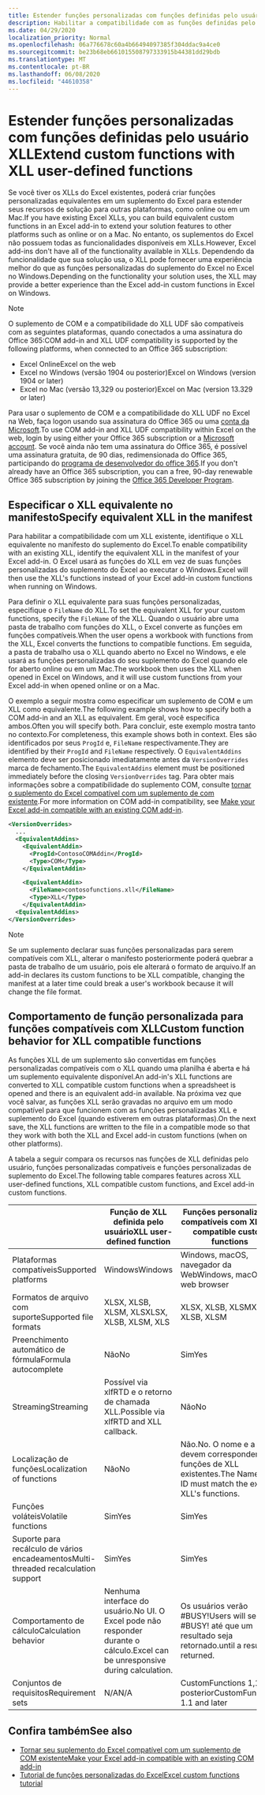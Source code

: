 ```yaml
---
title: Estender funções personalizadas com funções definidas pelo usuário XLL
description: Habilitar a compatibilidade com as funções definidas pelo usuário do Excel XLL que possuem funcionalidade equivalente às suas funções personalizadas
ms.date: 04/29/2020
localization_priority: Normal
ms.openlocfilehash: 06a776678c60a4b66494097385f304ddac9a4ce0
ms.sourcegitcommit: be23b68eb661015508797333915b44381dd29bdb
ms.translationtype: MT
ms.contentlocale: pt-BR
ms.lasthandoff: 06/08/2020
ms.locfileid: "44610358"
---
```

# <a name="extend-custom-functions-with-xll-user-defined-functions"></a><span data-ttu-id="38375-103">Estender funções personalizadas com funções definidas pelo usuário XLL</span><span class="sxs-lookup"><span data-stu-id="38375-103">Extend custom functions with XLL user-defined functions</span></span>

<span data-ttu-id="38375-104">Se você tiver os XLLs do Excel existentes, poderá criar funções personalizadas equivalentes em um suplemento do Excel para estender seus recursos de solução para outras plataformas, como online ou em um Mac.</span><span class="sxs-lookup"><span data-stu-id="38375-104">If you have existing Excel XLLs, you can build equivalent custom functions in an Excel add-in to extend your solution features to other platforms such as online or on a Mac.</span></span> <span data-ttu-id="38375-105">No entanto, os suplementos do Excel não possuem todas as funcionalidades disponíveis em XLLs.</span><span class="sxs-lookup"><span data-stu-id="38375-105">However, Excel add-ins don't have all of the functionality available in XLLs.</span></span> <span data-ttu-id="38375-106">Dependendo da funcionalidade que sua solução usa, o XLL pode fornecer uma experiência melhor do que as funções personalizadas do suplemento do Excel no Excel no Windows.</span><span class="sxs-lookup"><span data-stu-id="38375-106">Depending on the functionality your solution uses, the XLL may provide a better experience than the Excel add-in custom functions in Excel on Windows.</span></span>

> [!NOTE]
> <span data-ttu-id="38375-107">O suplemento de COM e a compatibilidade do XLL UDF são compatíveis com as seguintes plataformas, quando conectados a uma assinatura do Office 365:</span><span class="sxs-lookup"><span data-stu-id="38375-107">COM add-in and XLL UDF compatibility is supported by the following platforms, when connected to an Office 365 subscription:</span></span>
> - <span data-ttu-id="38375-108">Excel Online</span><span class="sxs-lookup"><span data-stu-id="38375-108">Excel on the web</span></span>
> - <span data-ttu-id="38375-109">Excel no Windows (versão 1904 ou posterior)</span><span class="sxs-lookup"><span data-stu-id="38375-109">Excel on Windows (version 1904 or later)</span></span>
> - <span data-ttu-id="38375-110">Excel no Mac (versão 13,329 ou posterior)</span><span class="sxs-lookup"><span data-stu-id="38375-110">Excel on Mac (version 13.329 or later)</span></span>
> 
> <span data-ttu-id="38375-111">Para usar o suplemento de COM e a compatibilidade do XLL UDF no Excel na Web, faça logon usando sua assinatura do Office 365 ou uma [conta da Microsoft](https://account.microsoft.com/account).</span><span class="sxs-lookup"><span data-stu-id="38375-111">To use COM add-in and XLL UDF compatibility within Excel on the web, login by using either your Office 365 subscription or a [Microsoft account](https://account.microsoft.com/account).</span></span> <span data-ttu-id="38375-112">Se você ainda não tem uma assinatura do Office 365, é possível uma assinatura gratuita, de 90 dias, redimensionada do Office 365, participando do [programa de desenvolvedor do office 365](https://developer.microsoft.com/office/dev-program).</span><span class="sxs-lookup"><span data-stu-id="38375-112">If you don't already have an Office 365 subscription, you can a free, 90-day renewable Office 365 subscription by joining the [Office 365 Developer Program](https://developer.microsoft.com/office/dev-program).</span></span>

## <a name="specify-equivalent-xll-in-the-manifest"></a><span data-ttu-id="38375-113">Especificar o XLL equivalente no manifesto</span><span class="sxs-lookup"><span data-stu-id="38375-113">Specify equivalent XLL in the manifest</span></span>

<span data-ttu-id="38375-114">Para habilitar a compatibilidade com um XLL existente, identifique o XLL equivalente no manifesto do suplemento do Excel.</span><span class="sxs-lookup"><span data-stu-id="38375-114">To enable compatibility with an existing XLL, identify the equivalent XLL in the manifest of your Excel add-in.</span></span> <span data-ttu-id="38375-115">O Excel usará as funções do XLL em vez de suas funções personalizadas do suplemento do Excel ao executar o Windows.</span><span class="sxs-lookup"><span data-stu-id="38375-115">Excel will then use the XLL's functions instead of your Excel add-in custom functions when running on Windows.</span></span>

<span data-ttu-id="38375-116">Para definir o XLL equivalente para suas funções personalizadas, especifique o `FileName` do XLL.</span><span class="sxs-lookup"><span data-stu-id="38375-116">To set the equivalent XLL for your custom functions, specify the `FileName` of the XLL.</span></span> <span data-ttu-id="38375-117">Quando o usuário abre uma pasta de trabalho com funções do XLL, o Excel converte as funções em funções compatíveis.</span><span class="sxs-lookup"><span data-stu-id="38375-117">When the user opens a workbook with functions from the XLL, Excel converts the functions to compatible functions.</span></span> <span data-ttu-id="38375-118">Em seguida, a pasta de trabalho usa o XLL quando aberto no Excel no Windows, e ele usará as funções personalizadas do seu suplemento do Excel quando ele for aberto online ou em um Mac.</span><span class="sxs-lookup"><span data-stu-id="38375-118">The workbook then uses the XLL when opened in Excel on Windows, and it will use custom functions from your Excel add-in when opened online or on a Mac.</span></span>

<span data-ttu-id="38375-119">O exemplo a seguir mostra como especificar um suplemento de COM e um XLL como equivalente.</span><span class="sxs-lookup"><span data-stu-id="38375-119">The following example shows how to specify both a COM add-in and an XLL as equivalent.</span></span> <span data-ttu-id="38375-120">Em geral, você especifica ambos.</span><span class="sxs-lookup"><span data-stu-id="38375-120">Often you will specify both.</span></span> <span data-ttu-id="38375-121">Para concluir, este exemplo mostra tanto no contexto.</span><span class="sxs-lookup"><span data-stu-id="38375-121">For completeness, this example shows both in context.</span></span> <span data-ttu-id="38375-122">Eles são identificados por seus `ProgId` e, `FileName` respectivamente.</span><span class="sxs-lookup"><span data-stu-id="38375-122">They are identified by their `ProgId` and `FileName` respectively.</span></span> <span data-ttu-id="38375-123">O `EquivalentAddins` elemento deve ser posicionado imediatamente antes da `VersionOverrides` marca de fechamento.</span><span class="sxs-lookup"><span data-stu-id="38375-123">The `EquivalentAddins` element must be positioned immediately before the closing `VersionOverrides` tag.</span></span> <span data-ttu-id="38375-124">Para obter mais informações sobre a compatibilidade do suplemento COM, consulte [tornar o suplemento do Excel compatível com um suplemento de com existente](../develop/make-office-add-in-compatible-with-existing-com-add-in.md).</span><span class="sxs-lookup"><span data-stu-id="38375-124">For more information on COM add-in compatibility, see [Make your Excel add-in compatible with an existing COM add-in](../develop/make-office-add-in-compatible-with-existing-com-add-in.md).</span></span>

```xml
<VersionOverrides>
  ...
  <EquivalentAddins>
    <EquivalentAddin>
      <ProgId>ContosoCOMAddin</ProgId>
      <Type>COM</Type>
    </EquivalentAddin>

    <EquivalentAddin>
      <FileName>contosofunctions.xll</FileName>
      <Type>XLL</Type>
    </EquivalentAddin>
  <EquivalentAddins>
</VersionOverrides>
```

> [!NOTE]
> <span data-ttu-id="38375-125">Se um suplemento declarar suas funções personalizadas para serem compatíveis com XLL, alterar o manifesto posteriormente poderá quebrar a pasta de trabalho de um usuário, pois ele alterará o formato de arquivo.</span><span class="sxs-lookup"><span data-stu-id="38375-125">If an add-in declares its custom functions to be XLL compatible, changing the manifest at a later time could break a user's workbook because it will change the file format.</span></span>

## <a name="custom-function-behavior-for-xll-compatible-functions"></a><span data-ttu-id="38375-126">Comportamento de função personalizada para funções compatíveis com XLL</span><span class="sxs-lookup"><span data-stu-id="38375-126">Custom function behavior for XLL compatible functions</span></span>

<span data-ttu-id="38375-127">As funções XLL de um suplemento são convertidas em funções personalizadas compatíveis com o XLL quando uma planilha é aberta e há um suplemento equivalente disponível.</span><span class="sxs-lookup"><span data-stu-id="38375-127">An add-in's XLL functions are converted to XLL compatible custom functions when a spreadsheet is opened and there is an equivalent add-in available.</span></span> <span data-ttu-id="38375-128">Na próxima vez que você salvar, as funções XLL serão gravadas no arquivo em um modo compatível para que funcionem com as funções personalizadas XLL e suplemento do Excel (quando estiverem em outras plataformas).</span><span class="sxs-lookup"><span data-stu-id="38375-128">On the next save, the XLL functions are written to the file in a compatible mode so that they work with both the XLL and Excel add-in custom functions (when on other platforms).</span></span>

<span data-ttu-id="38375-129">A tabela a seguir compara os recursos nas funções de XLL definidas pelo usuário, funções personalizadas compatíveis e funções personalizadas de suplemento do Excel.</span><span class="sxs-lookup"><span data-stu-id="38375-129">The following table compares features across XLL user-defined functions, XLL compatible custom functions, and Excel add-in custom functions.</span></span>

|         |<span data-ttu-id="38375-130">Função de XLL definida pelo usuário</span><span class="sxs-lookup"><span data-stu-id="38375-130">XLL user-defined function</span></span> |<span data-ttu-id="38375-131">Funções personalizadas compatíveis com XLL</span><span class="sxs-lookup"><span data-stu-id="38375-131">XLL compatible custom functions</span></span> |<span data-ttu-id="38375-132">Função personalizada de suplemento do Excel</span><span class="sxs-lookup"><span data-stu-id="38375-132">Excel add-in custom function</span></span> |
|---------|---------|---------|---------|
| <span data-ttu-id="38375-133">Plataformas compatíveis</span><span class="sxs-lookup"><span data-stu-id="38375-133">Supported platforms</span></span> | <span data-ttu-id="38375-134">Windows</span><span class="sxs-lookup"><span data-stu-id="38375-134">Windows</span></span> | <span data-ttu-id="38375-135">Windows, macOS, navegador da Web</span><span class="sxs-lookup"><span data-stu-id="38375-135">Windows, macOS, web browser</span></span> | <span data-ttu-id="38375-136">Windows, macOS, navegador da Web</span><span class="sxs-lookup"><span data-stu-id="38375-136">Windows, macOS, web browser</span></span> |
| <span data-ttu-id="38375-137">Formatos de arquivo com suporte</span><span class="sxs-lookup"><span data-stu-id="38375-137">Supported file formats</span></span> | <span data-ttu-id="38375-138">XLSX, XLSB, XLSM, XLS</span><span class="sxs-lookup"><span data-stu-id="38375-138">XLSX, XLSB, XLSM, XLS</span></span> | <span data-ttu-id="38375-139">XLSX, XLSB, XLSM</span><span class="sxs-lookup"><span data-stu-id="38375-139">XLSX, XLSB, XLSM</span></span> | <span data-ttu-id="38375-140">XLSX, XLSB, XLSM</span><span class="sxs-lookup"><span data-stu-id="38375-140">XLSX, XLSB, XLSM</span></span> |
| <span data-ttu-id="38375-141">Preenchimento automático de fórmula</span><span class="sxs-lookup"><span data-stu-id="38375-141">Formula autocomplete</span></span> | <span data-ttu-id="38375-142">Não</span><span class="sxs-lookup"><span data-stu-id="38375-142">No</span></span> | <span data-ttu-id="38375-143">Sim</span><span class="sxs-lookup"><span data-stu-id="38375-143">Yes</span></span> | <span data-ttu-id="38375-144">Sim</span><span class="sxs-lookup"><span data-stu-id="38375-144">Yes</span></span> |
| <span data-ttu-id="38375-145">Streaming</span><span class="sxs-lookup"><span data-stu-id="38375-145">Streaming</span></span> | <span data-ttu-id="38375-146">Possível via xlfRTD e o retorno de chamada XLL.</span><span class="sxs-lookup"><span data-stu-id="38375-146">Possible via xlfRTD and XLL callback.</span></span> | <span data-ttu-id="38375-147">Não</span><span class="sxs-lookup"><span data-stu-id="38375-147">No</span></span> | <span data-ttu-id="38375-148">Sim</span><span class="sxs-lookup"><span data-stu-id="38375-148">Yes</span></span> |
| <span data-ttu-id="38375-149">Localização de funções</span><span class="sxs-lookup"><span data-stu-id="38375-149">Localization of functions</span></span> | <span data-ttu-id="38375-150">Não</span><span class="sxs-lookup"><span data-stu-id="38375-150">No</span></span> | <span data-ttu-id="38375-151">Não.</span><span class="sxs-lookup"><span data-stu-id="38375-151">No.</span></span> <span data-ttu-id="38375-152">O nome e a ID devem corresponder às funções de XLL existentes.</span><span class="sxs-lookup"><span data-stu-id="38375-152">The Name and ID must match the existing XLL's functions.</span></span> | <span data-ttu-id="38375-153">Sim</span><span class="sxs-lookup"><span data-stu-id="38375-153">Yes</span></span> |
| <span data-ttu-id="38375-154">Funções voláteis</span><span class="sxs-lookup"><span data-stu-id="38375-154">Volatile functions</span></span> | <span data-ttu-id="38375-155">Sim</span><span class="sxs-lookup"><span data-stu-id="38375-155">Yes</span></span> | <span data-ttu-id="38375-156">Sim</span><span class="sxs-lookup"><span data-stu-id="38375-156">Yes</span></span> | <span data-ttu-id="38375-157">Sim</span><span class="sxs-lookup"><span data-stu-id="38375-157">Yes</span></span> |
| <span data-ttu-id="38375-158">Suporte para recálculo de vários encadeamentos</span><span class="sxs-lookup"><span data-stu-id="38375-158">Multi-threaded recalculation support</span></span> | <span data-ttu-id="38375-159">Sim</span><span class="sxs-lookup"><span data-stu-id="38375-159">Yes</span></span> | <span data-ttu-id="38375-160">Sim</span><span class="sxs-lookup"><span data-stu-id="38375-160">Yes</span></span> | <span data-ttu-id="38375-161">Sim</span><span class="sxs-lookup"><span data-stu-id="38375-161">Yes</span></span> |
| <span data-ttu-id="38375-162">Comportamento de cálculo</span><span class="sxs-lookup"><span data-stu-id="38375-162">Calculation behavior</span></span> | <span data-ttu-id="38375-163">Nenhuma interface do usuário.</span><span class="sxs-lookup"><span data-stu-id="38375-163">No UI.</span></span> <span data-ttu-id="38375-164">O Excel pode não responder durante o cálculo.</span><span class="sxs-lookup"><span data-stu-id="38375-164">Excel can be unresponsive during calculation.</span></span> | <span data-ttu-id="38375-165">Os usuários verão #BUSY!</span><span class="sxs-lookup"><span data-stu-id="38375-165">Users will see #BUSY!</span></span> <span data-ttu-id="38375-166">até que um resultado seja retornado.</span><span class="sxs-lookup"><span data-stu-id="38375-166">until a result is returned.</span></span> | <span data-ttu-id="38375-167">Os usuários verão #BUSY!</span><span class="sxs-lookup"><span data-stu-id="38375-167">Users will see #BUSY!</span></span> <span data-ttu-id="38375-168">até que um resultado seja retornado.</span><span class="sxs-lookup"><span data-stu-id="38375-168">until a result is returned.</span></span> |
| <span data-ttu-id="38375-169">Conjuntos de requisitos</span><span class="sxs-lookup"><span data-stu-id="38375-169">Requirement sets</span></span> | <span data-ttu-id="38375-170">N/A</span><span class="sxs-lookup"><span data-stu-id="38375-170">N/A</span></span> | <span data-ttu-id="38375-171">CustomFunctions 1,1 e posterior</span><span class="sxs-lookup"><span data-stu-id="38375-171">CustomFunctions 1.1 and later</span></span> | <span data-ttu-id="38375-172">CustomFunctions 1,1 e posterior</span><span class="sxs-lookup"><span data-stu-id="38375-172">CustomFunctions 1.1 and later</span></span> |

## <a name="see-also"></a><span data-ttu-id="38375-173">Confira também</span><span class="sxs-lookup"><span data-stu-id="38375-173">See also</span></span>

- [<span data-ttu-id="38375-174">Tornar seu suplemento do Excel compatível com um suplemento de COM existente</span><span class="sxs-lookup"><span data-stu-id="38375-174">Make your Excel add-in compatible with an existing COM add-in</span></span>](../develop/make-office-add-in-compatible-with-existing-com-add-in.md)
- [<span data-ttu-id="38375-175">Tutorial de funções personalizadas do Excel</span><span class="sxs-lookup"><span data-stu-id="38375-175">Excel custom functions tutorial</span></span>](../tutorials/excel-tutorial-create-custom-functions.md)
